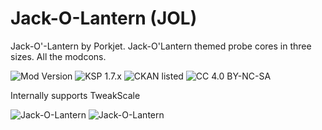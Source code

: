 <!-- Readme.md v1.1.1
Jack-O-Lantern (JOL)
created: 23 Sep 19
updated: 31 Oct 19 -->

<!-- Download on SpaceDock or Github or Curseforge. Also available on CKAN. -->

# Jack-O-Lantern (JOL)
Jack-O'-Lantern by Porkjet. Jack-O'Lantern themed probe cores in three sizes. All the modcons.

![Mod Version](](https://img.shields.io/badge/MOD%20version-1.0.0.2-orange.svg?style=flat-square)) 
![KSP 1.7.x](https://img.shields.io/badge/KSP%20version-1.7.x-66ccff.svg?style=flat-square) 
![CKAN listed](https://img.shields.io/badge/CKAN-Indexed-brightgreen.svg) ![CC 4.0 BY-NC-SA](https://img.shields.io/badge/license-CC--4.0--BY--SA-lightgrey)

Internally supports TweakScale

![Jack-O-Lantern](https://i.imgur.com/6Dvavcc.jpg)
![Jack-O-Lantern](https://i.imgur.com/gWlegrN.jpg)

<!-- 
CC BY-NC-SA-4.0
zer0Kerbal 
-->
